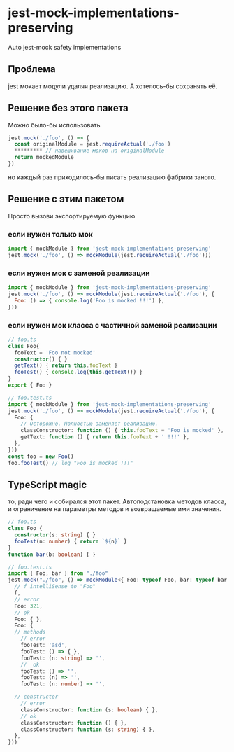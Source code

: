# jest-mock-implementations-preserving
Auto jest-mock safety implementations
## Проблема
jest мокает модули удаляя реализацию. А хотелось-бы сохранять её.
## Решение без этого пакета
Можно было-бы использовать
``` js
jest.mock('./foo', () => {
  const originalModule = jest.requireActual('./foo')
  ********* // навешивание моков на originalModule
  return mockedModule
})
```
но каждый раз приходилось-бы писать реализацию фабрики заного.
## Решение с этим пакетом
Просто вызови экспортируемую функцию
### если нужен только мок
``` js
import { mockModule } from 'jest-mock-implementations-preserving'
jest.mock('./foo', () => mockModule(jest.requireActual('./foo')))
```
### если нужен мок с заменой реализации
``` js
import { mockModule } from 'jest-mock-implementations-preserving'
jest.mock('./foo', () => mockModule(jest.requireActual('./foo'), {
  Foo: () => { console.log('Foo is mocked !!!') },
}))
```
### если нужен мок класса с частичной заменой реализации
``` ts
// foo.ts
class Foo{
  fooText = 'Foo not mocked'
  constructor() { }
  getText() { return this.fooText }
  fooTest() { console.log(this.getText()) }
}
export { Foo }
```
``` ts
// foo.test.ts
import { mockModule } from 'jest-mock-implementations-preserving'
jest.mock('./foo', () => mockModule(jest.requireActual('./foo'), {
  Foo: {
    // Осторожно. Полностью заменяет реализацию.
    classConstructor: function () { this.fooText = 'Foo is mocked' },
    getText: function () { return this.fooText + ' !!!' },
  },
}))
const foo = new Foo()
foo.fooTest() // log "Foo is mocked !!!"
```
## TypeScript magic
то, ради чего и собирался этот пакет. Автоподстановка методов класса, и ограничение на параметры методов и возвращаемые ими значения.
``` ts
// foo.ts
class Foo {
  constructor(s: string) { }
  fooTest(n: number) { return `${n}` }
}
function bar(b: boolean) { }
```
``` ts
// foo.test.ts
import { Foo, bar } from "./foo"
jest.mock("./foo", () => mockModule<{ Foo: typeof Foo, bar: typeof bar }>(jest.requireActual("./foo"), {
  // f intelliSense to "Foo"
  f,
  // error
  Foo: 321,
  // ok
  Foo: { },
  Foo: {
  // methods
    // error
    fooTest: 'asd',
    fooTest: () => { },
    fooTest: (n: string) => '',
    //  ok
    fooTest: () => '',
    fooTest: (n) => '',
    fooTest: (n: number) => '',

  // constructor
    // error
    classConstructor: function (s: boolean) { },
    // ok
    classConstructor: function () { },
    classConstructor: function (s: string) { },
  },
}))
```
